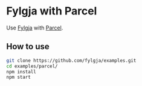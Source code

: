 # Fylgja with Parcel

Use [Fylgja](https://fylgja.dev/) with [Parcel](https://parceljs.org).

## How to use

```sh
git clone https://github.com/fylgja/examples.git
cd examples/parcel/
npm install
npm start
```
